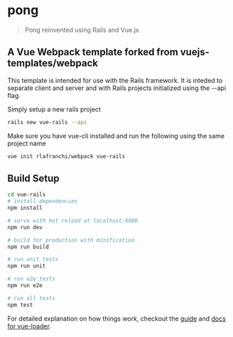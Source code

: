 # pong

> Pong reinvented using Rails and Vue.js

## A Vue Webpack template forked from vuejs-templates/webpack

This template is intended for use with the Rails framework.  It is inteded to separate client and server and with Rails projects initialized using the --api flag.

Simply setup a new rails project

```bash
rails new vue-rails --api
```
Make sure you have vue-cli installed and run the following using the same project name

```bash
vue init rlafranchi/webpack vue-rails
```

## Build Setup

``` bash
cd vue-rails
# install dependencies
npm install

# serve with hot reload at localhost:8080
npm run dev

# build for production with minification
npm run build

# run unit tests
npm run unit

# run e2e tests
npm run e2e

# run all tests
npm test
```

For detailed explanation on how things work, checkout the [guide](http://vuejs-templates.github.io/webpack/) and [docs for vue-loader](http://vuejs.github.io/vue-loader).
